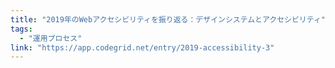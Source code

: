 ```yaml
---
title: "2019年のWebアクセシビリティを振り返る：デザインシステムとアクセシビリティ"
tags:
  - "運用プロセス"
link: "https://app.codegrid.net/entry/2019-accessibility-3"
---
```

